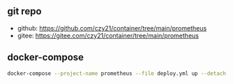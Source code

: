 ## git repo
  - github: https://github.com/czy21/container/tree/main/prometheus
  - gitee: https://gitee.com/czy21/container/tree/main/prometheus
## docker-compose
```bash
docker-compose --project-name prometheus --file deploy.yml up --detach --remove-orphans
```